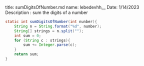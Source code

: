 title: sumDigitsOfNumber.md
name: lebedevhh__
Date: 1/14/2023
Description : sum the digits of a number 



```java
static int sumDigitsOfNumber(int nunber){
    String n = String.format("%d", number);
    String[] strings = n.split("");
    int sum = 0;
    for (String c : strings){
        sum += Integer.parse(c);
    }
    return sum;
}
```